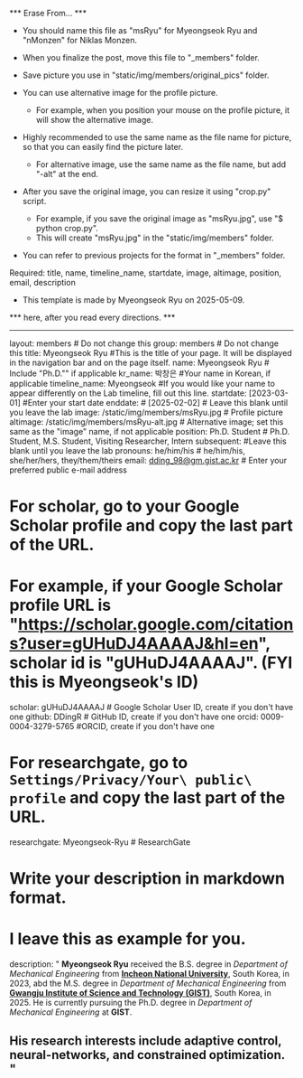***           Erase From...           ***

* You should name this file as "msRyu" for Myeongseok Ryu and "nMonzen" for Niklas Monzen.
* When you finalize the post, move this file to "_members" folder.
* Save picture you use in "static/img/members/original_pics" folder.
* You can use alternative image for the profile picture.
  - For example, when you position your mouse on the profile picture, it will show the alternative image.

* Highly recommended to use the same name as the file name for picture,
  so that you can easily find the picture later.
  - For alternative image, use the same name as the file name, but add "-alt" at the end.
* After you save the original image, you can resize it using "crop.py" script.
  - For example, if you save the original image as "msRyu.jpg", use "$ python crop.py".
  - This will create "msRyu.jpg" in the "static/img/members" folder.

* You can refer to previous projects for the format in "_members" folder.

Required: title, name, timeline_name, startdate, image, altimage, position, email, description

- This template is made by Myeongseok Ryu on 2025-05-09.

*** here, after you read every directions. ***

---
layout: members # Do not change this
group: members # Do not change this
title: Myeongseok Ryu #This is the title of your page. It will be displayed in the navigation bar and on the page itself.
name: Myeongseok Ryu # Include "Ph.D."" if applicable
kr_name: 박창은 #Your name in Korean, if applicable
timeline_name: Myeongseok #If you would like your name to appear differently on the Lab timeline, fill out this line.
startdate: [2023-03-01] #Enter your start date
enddate: # [2025-02-02] # Leave this blank until you leave the lab
image: /static/img/members/msRyu.jpg # Profile picture
altimage: /static/img/members/msRyu-alt.jpg # Alternative image; set this same as the "image" name, if not applicable
position: Ph.D. Student # Ph.D. Student, M.S. Student, Visiting Researcher, Intern
subsequent: #Leave this blank until you leave the lab
pronouns: he/him/his # he/him/his, she/her/hers, they/them/theirs
email: dding_98@gm.gist.ac.kr # Enter your preferred public e-mail address
# For scholar, go to your Google Scholar profile and copy the last part of the URL.
# For example, if your Google Scholar profile URL is "https://scholar.google.com/citations?user=gUHuDJ4AAAAJ&hl=en", scholar id is "gUHuDJ4AAAAJ". (FYI this is Myeongseok's ID)
scholar: gUHuDJ4AAAAJ # Google Scholar User ID, create if you don't have one
github: DDingR # GitHub ID, create if you don't have one
orcid: 0009-0004-3279-5765 #ORCID, create if you don't have one
# For researchgate, go to `Settings/Privacy/Your\ public\ profile` and copy the last part of the URL.
researchgate: Myeongseok-Ryu # ResearchGate
# Write your description in markdown format.
# I leave this as example for you.
description: "
**Myeongseok Ryu** received the B.S. degree in _Department of Mechanical Engineering_ from [**Incheon National University**](https://www.inu.ac.kr/sites/inuengl/index.do?epTicket=LOG), South Korea, in 2023, abd the M.S. degree in _Department of Mechanical Engineering_ from [**Gwangju Institute of Science and Technology (GIST)**](https://www.gist.ac.kr/en/main.html), South Korea, in 2025. 
He is currently pursuing the Ph.D. degree in _Department of Mechanical Engineering_ at **GIST**.   


His research interests include **adaptive control**, **neural-networks**, and **constrained optimization**.
"
---